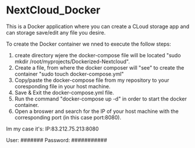 # NextCloud_Docker

This is a Docker application where you can create a CLoud storage app and can storage save/edit any file you desire.

To create the Docker container we nned to execute the follow steps:

1) create directory wjere the docker-compose file will be located "sudo mkdir /root/myprojects/Dockerized-Nextcloud".
2) Create a file, from where the docker composer will "see" to create the container "sudo touch docker-compose.yml"
3) Copy/paste the docker-compose file from my repository to your coresponding file in your host machine.
4) Save & Exit the docker-compose.yml file.
5) Run the command "docker-compose up -d" in order to start the docker container.
6) Open a broswer and search for the IP of your host machine with the corresponding port (in this case port:8080).

Im my case it's: IP:83.212.75.213:8080

User: #######
Password: ###########
